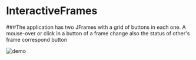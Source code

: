 # InteractiveFrames
###The application has two JFrames with a grid of buttons in each one. A mouse-over or click in a button of a frame change also the status of other's frame correspond button

![demo](https://github.com/alexzzzboom/InteractiveFrames/blob/master/demo.gif)


